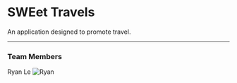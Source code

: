 # SWEet Travels

An application designed to promote travel.

---

### Team Members

Ryan Le
![Ryan](frontend/src/img/about/ryan.jpg)




